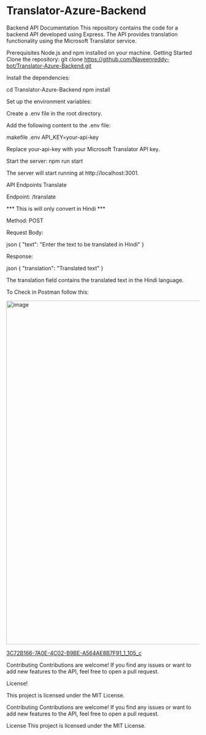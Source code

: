 
# Translator-Azure-Backend

Backend API Documentation
This repository contains the code for a backend API developed using Express. The API provides translation functionality using the Microsoft Translator service.

Prerequisites
Node.js and npm installed on your machine.
Getting Started
Clone the repository:
git clone https://github.com/Naveenreddy-bot/Translator-Azure-Backend.git

Install the dependencies:

cd Translator-Azure-Backend
npm install


Set up the environment variables:

Create a .env file in the root directory.

Add the following content to the .env file:

makefile .env
API_KEY=your-api-key


Replace your-api-key with your Microsoft Translator API key.

Start the server: npm run start


The server will start running at http://localhost:3001.

API Endpoints Translate

Endpoint: /translate

*** This is will only convert in Hindi ***

Method: POST

Request Body:

json
{
  "text": "Enter the text to be translated in Hindi"
}

Response:

json
{
  "translation": "Translated text"
}

The translation field contains the translated text in the Hindi language.

To Check in Postman follow this:

<img width="895" alt="image" src="https://github.com/Naveenreddy-bot/Translator-Azure-Backend/assets/123338659/30319f82-68fb-4196-8b78-fcd5b3152785">

[3C72B166-7A0E-4C02-B9BE-A564AE8B7F91_1_105_c](https://github.com/Naveenreddy-bot/Translator-Azure-Backend/assets/123338659/f7cde3e3-aa43-429e-b7b7-9d5c6ab3eb6a)

Contributing
Contributions are welcome! If you find any issues or want to add new features to the API, feel free to open a pull request.

License!

This project is licensed under the MIT License.




Contributing
Contributions are welcome! If you find any issues or want to add new features to the API, feel free to open a pull request.

License
This project is licensed under the MIT License.








